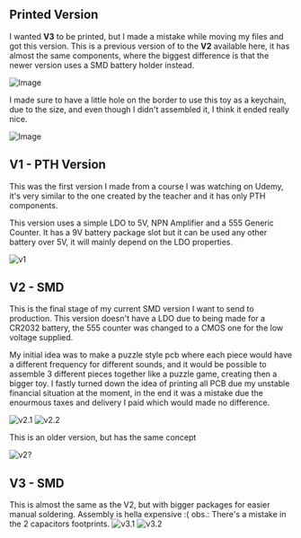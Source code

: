 ## Printed Version
I wanted **V3** to be printed, but I made a mistake while moving my files and got this version. This is a previous version of to the **V2** available here, it has almost the same components, where the biggest difference is that the newer version uses a SMD battery holder instead.

![Image](https://github.com/user-attachments/assets/ab295c03-2014-45bf-af4f-09dfc522b655)

I made sure to have a little hole on the border to use this toy as a keychain, due to the size, and even though I didn't assembled it, I think it ended really nice.

![Image](https://github.com/user-attachments/assets/e64df885-38a4-4285-a5ee-49481a1057ce)

## V1 - PTH Version
This was the first version I made from a course I was watching on Udemy, it's very similar to the one created by the teacher and it has only PTH components.

This version uses a simple LDO to 5V, NPN Amplifier and a 555 Generic Counter. It has a 9V battery package slot but it can be used any other battery over 5V, it will mainly depend on the LDO properties.

![v1](https://github.com/user-attachments/assets/067a5313-ef00-40ec-a5b2-5bf3da2928f4)
## V2 - SMD
This is the final stage of my current SMD version I want to send to production. This version doesn't have a LDO due to being made for a CR2032 battery, the 555 counter was changed to a CMOS one for the low voltage supplied.

My initial idea was to make a puzzle style pcb where each piece would have a different frequency for different sounds, and it would be possible to assemble 3 different pieces together like a puzzle game, creating then a bigger toy. I fastly turned down the idea of printing all PCB due my unstable financial situation at the moment, in the end it was a mistake due the enourmous taxes and delivery I paid which would made no difference.

![v2.1](https://github.com/user-attachments/assets/65739203-9141-4d6c-96b5-121c185aebc2)
![v2.2](https://github.com/user-attachments/assets/1fe81a70-0a1b-4d52-9e54-7d1929c96600)

This is an older version, but has the same concept

![v2?](https://github.com/user-attachments/assets/5bd175b2-7bf0-4b41-9c7a-083b4815f1c0)
## V3 - SMD
This is almost the same as the V2, but with bigger packages for easier manual soldering. Assembly is hella expensive :(
obs.: There's a mistake in the 2 capacitors footprints.
![v3.1](https://github.com/user-attachments/assets/d1f69b4d-94f4-488d-ac6c-5d011a1a9c04)
![v3.2](https://github.com/user-attachments/assets/bc100e10-0863-46ee-8396-5b75a5359c83)
